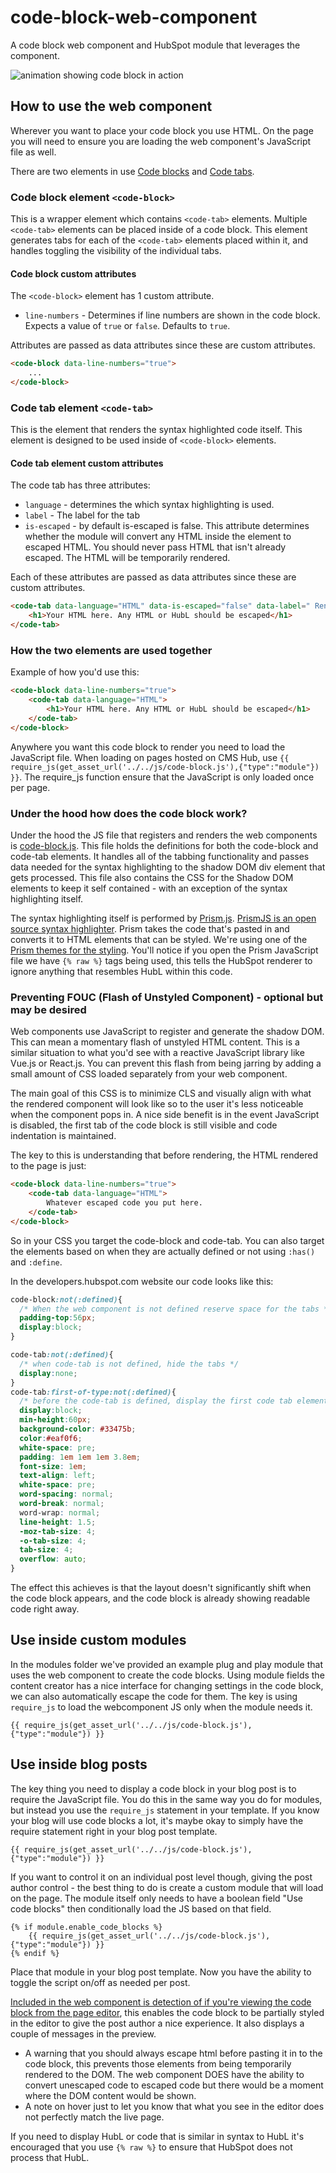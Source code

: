 # code-block-web-component
A code block web component and HubSpot module that leverages the component.

![animation showing code block in action](https://jonm.d.pr/r1HQO5+)

## How to use the web component
Wherever you want to place your code block you use HTML. On the page you will need to ensure you are loading the web component's JavaScript file as well.

There are two elements in use [Code blocks](#code-block-element-code-block) and [Code tabs](#code-tab-element-code-tab).
### Code block element `<code-block>`

This is a wrapper element which contains `<code-tab>` elements. Multiple `<code-tab>` elements can be placed inside of a code block. This element generates tabs for each of the `<code-tab>` elements placed within it, and handles toggling the visibility of the individual tabs.

#### Code block custom attributes
The `<code-block>` element has 1 custom attribute.
* `line-numbers` - Determines if line numbers are shown in the code block. Expects a value of `true` or `false`. Defaults to `true`. 

Attributes are passed as data attributes since these are custom attributes. 
``` html
<code-block data-line-numbers="true">
    ...
</code-block>
```

### Code tab element `<code-tab>`
This is the element that renders the syntax highlighted code itself. This element is designed to be used inside of `<code-block>` elements.

#### Code tab element custom attributes
The code tab has three attributes:
* `language` - determines the which syntax highlighting is used.
* `label` - The label for the tab
* `is-escaped` - by default is-escaped is false. This attribute determines whether the module will convert any HTML inside the element to escaped HTML. You should never pass HTML that isn't already escaped. The HTML will be temporarily rendered.

Each of these attributes are passed as data attributes since these are custom attributes.
``` html
<code-tab data-language="HTML" data-is-escaped="false" data-label=" Rendered HTML">
    <h1>Your HTML here. Any HTML or HubL should be escaped</h1>
</code-tab>
```

### How the two elements are used together
Example of how you'd use this:
``` html
<code-block data-line-numbers="true">
    <code-tab data-language="HTML">
        <h1>Your HTML here. Any HTML or HubL should be escaped</h1>
    </code-tab>
</code-block>
```

Anywhere you want this code block to render you need to load the JavaScript file. When loading on pages hosted on CMS Hub, use `{{ require_js(get_asset_url('../../js/code-block.js'),{"type":"module"}) }}`. The require_js function ensure that the JavaScript is only loaded once per page.

### Under the hood how does the code block work?
Under the hood the JS file that registers and renders the web components is [code-block.js](/src/js/code-block.js). This file holds the definitions for both the code-block and code-tab elements. It handles all of the tabbing functionality and passes data needed for the syntax highlighting to the shadow DOM div element that gets processed. This file also contains the CSS for the Shadow DOM elements to keep it self contained - with an exception of the syntax highlighting itself.

The syntax highlighting itself is performed by [Prism.js](/src/js/prism.js). [PrismJS is an open source syntax highlighter](https://github.com/PrismJS/prism). Prism takes the code that's pasted in and converts it to HTML elements that can be styled. We're using one of the [Prism themes for the styling](/src/css/components/prism.css). You'll notice if you open the Prism JavaScript file we have `{% raw %}` tags being used, this tells the HubSpot renderer to ignore anything that resembles HubL within this code. 

### Preventing FOUC (Flash of Unstyled Component) - optional but may be desired
Web components use JavaScript to register and generate the shadow DOM. This can mean a momentary flash of unstyled HTML content. This is a similar situation to what you'd see with a reactive JavaScript library like Vue.js or React.js. You can prevent this flash from being jarring by adding a small amount of CSS loaded separately from your web component.

The main goal of this CSS is to minimize CLS and visually align with what the rendered component will look like so to the user it's less noticeable when the component pops in. A nice side benefit is in the event JavaScript is disabled, the first tab of the code block is still visible and code indentation is maintained.

The key to this is understanding that before rendering, the HTML rendered to the page is just:

``` html
<code-block data-line-numbers="true">
    <code-tab data-language="HTML">
        Whatever escaped code you put here.
    </code-tab>
</code-block>
```
So in your CSS you target the code-block and code-tab. You can also target the elements based on when they are actually defined or not using `:has()` and `:define`.

In the developers.hubspot.com website our code looks like this:
``` CSS
code-block:not(:defined){
  /* When the web component is not defined reserve space for the tabs */
  padding-top:56px;
  display:block;
}

code-tab:not(:defined){
  /* when code-tab is not defined, hide the tabs */
  display:none;
}
code-tab:first-of-type:not(:defined){
  /* before the code-tab is defined, display the first code tab element and style it with CSS visually align to the web component */
  display:block;
  min-height:60px;
  background-color: #33475b;
  color:#eaf0f6;
  white-space: pre;
  padding: 1em 1em 1em 3.8em;
  font-size: 1em;
  text-align: left;
  white-space: pre;
  word-spacing: normal;
  word-break: normal;
  word-wrap: normal;
  line-height: 1.5;
  -moz-tab-size: 4;
  -o-tab-size: 4;
  tab-size: 4;
  overflow: auto;
}
```
The effect this achieves is that the layout doesn't significantly shift when the code block appears, and the code block is already showing readable code right away.


## Use inside custom modules
In the modules folder we've provided an example plug and play module that uses the web component to create the code blocks. Using module fields the content creator has a nice interface for changing settings in the code block, we can also automatically escape the code for them. The key is using `require_js` to load the webcomponent JS only when the module needs it.
``` Jinja
{{ require_js(get_asset_url('../../js/code-block.js'),{"type":"module"}) }}
```

## Use inside blog posts
The key thing you need to display a code block in your blog post is to require the JavaScript file. You do this in the same way you do for modules, but instead you use the `require_js` statement in your template. If you know your blog will use code blocks a lot, it's maybe okay to simply have the require statement right in your blog post template.
``` Jinja
{{ require_js(get_asset_url('../../js/code-block.js'),{"type":"module"}) }}
```
If you want to control it on an individual post level though, giving the post author control - the best thing to do is create a custom module that will load on the page. The module itself only needs to have a boolean field "Use code blocks" then conditionally load the JS based on that field.
``` Jinja
{% if module.enable_code_blocks %}
    {{ require_js(get_asset_url('../../js/code-block.js'),{"type":"module"}) }}
{% endif %}
```
Place that module in your blog post template. Now you have the ability to toggle the script on/off as needed per post.

[Included in the web component is detection of if you're viewing the code block from the page editor](https://github.com/TheWebTech/hs-code-block-web-component/blob/c92ceccebea77f867d2b75f52bf2aa7dc78d6415/src/js/code-block.js#L1-L32), this enables the code block to be partially styled in the editor to give the post author a nice experience. It also displays a couple of messages in the preview.
* A warning that you should always escape html before pasting it in to the code block, this prevents those elements from being temporarily rendered to the DOM. The web component DOES have the ability to convert unescaped code to escaped code but there would be a moment where the DOM content would be shown.
* A note on hover just to let you know that what you see in the editor does not perfectly match the live page.

If you need to display HubL or code that is similar in syntax to HubL it's encouraged that you use `{% raw %}` to ensure that HubSpot does not process that HubL.
